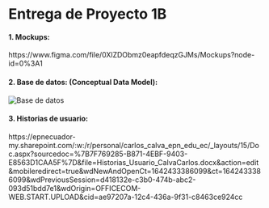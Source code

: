 # Entrega de Proyecto 1B </h1>

<h4> 1. Mockups: </h4> https://www.figma.com/file/0XlZDObmz0eapfdeqzGJMs/Mockups?node-id=0%3A1
<h4>2. Base de datos: (Conceptual Data Model):  </h4>  

![Base de datos](https://user-images.githubusercontent.com/88899205/149810904-17b51017-2f4d-4eba-983b-224b4266af57.png)


<h4> 3. Historias de usuario: </h4> 
https://epnecuador-my.sharepoint.com/:w:/r/personal/carlos_calva_epn_edu_ec/_layouts/15/Doc.aspx?sourcedoc=%7B7F769285-B871-4EBF-9403-E8563D1CAA5F%7D&file=Historias_Usuario_CalvaCarlos.docx&action=edit&mobileredirect=true&wdNewAndOpenCt=1642433386099&ct=1642433386099&wdPreviousSession=d418132e-c3b0-474b-abc2-093d51bdd7e1&wdOrigin=OFFICECOM-WEB.START.UPLOAD&cid=ae97207a-12c4-436a-9f31-c8463ce924cc
